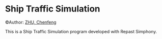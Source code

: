 Ship Traffic Simulation
===================

&copy;Author: [ZHU, Chenfeng](http://about.me/zhuchenfeng)

This is a Ship Traffic Simulation program developed with Repast Simphony.


